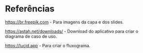 # Referências

https://br.freepik.com - Para imagens da capa e dos slides.

https://astah.net/downloads/ - Download do aplicativo para criar o diagrama de caso de uso.

https://lucid.app - Para criar o fluxograma.
